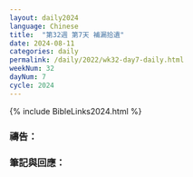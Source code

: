 ```yaml
---
layout: daily2024
language: Chinese
title:  "第32週 第7天 補漏拾遺"
date: 2024-08-11
categories: daily
permalink: /daily/2022/wk32-day7-daily.html
weekNum: 32
dayNum: 7
cycle: 2024
---
```


{% include BibleLinks2024.html %}

### 禱告：

### 筆記與回應：

